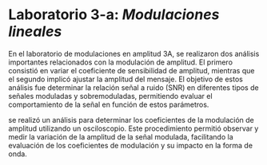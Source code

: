 # Laboratorio 3-a: *Modulaciones lineales*

En el laboratorio de modulaciones en amplitud 3A, se realizaron dos análisis importantes relacionados con la modulación de amplitud. El primero consistió en variar el coeficiente de sensibilidad de amplitud, mientras que el segundo implicó ajustar la amplitud del mensaje. El objetivo de estos análisis fue determinar la relación señal a ruido (SNR) en diferentes tipos de señales moduladas y sobremoduladas, permitiendo evaluar el comportamiento de la señal en función de estos parámetros.

se realizó un análisis para determinar los coeficientes de la modulación de amplitud utilizando un osciloscopio. Este procedimiento permitió observar y medir la variación de la amplitud de la señal modulada, facilitando la evaluación de los coeficientes de modulación y su impacto en la forma de onda.
